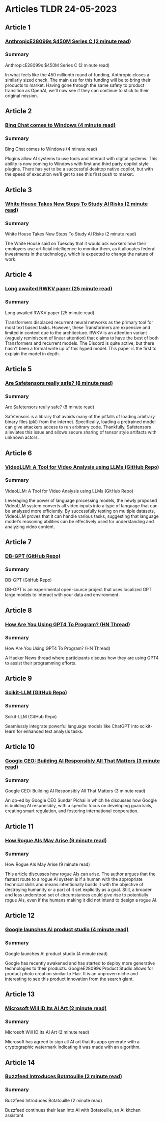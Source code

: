 # Articles TLDR  24-05-2023

## Article 1
### [AnthropicE28099s $450M Series C (2 minute read)](https://tldr.tech)
### Summary 
 AnthropicE28099s $450M Series C (2 minute read)

In what feels like the 450 millionth round of funding, Anthropic closes a similarly sized check. The main use for this funding will be to bring their products to market. Having gone through the same safety to product transition as OpenAI, we'll now see if they can continue to stick to their original mission.

## Article 2
### [Bing Chat comes to Windows (4 minute read)](https://tldr.tech)
### Summary 
 Bing Chat comes to Windows (4 minute read)

Plugins allow AI systems to use tools and interact with digital systems. This ability is now coming to Windows with first and third party copilot style plugins. There has yet to be a successful desktop native copilot, but with the speed of execution we'll get to see this first push to market.

## Article 3
### [White House Takes New Steps To Study AI Risks (2 minute read)](https://tldr.tech)
### Summary 
 White House Takes New Steps To Study AI Risks (2 minute read)

The White House said on Tuesday that it would ask workers how their employers use artificial intelligence to monitor them, as it allocates federal investments in the technology, which is expected to change the nature of work.

## Article 4
### [Long awaited RWKV paper (25 minute read)](https://tldr.tech)
### Summary 
 Long awaited RWKV paper (25 minute read)

Transformers displaced recurrent neural networks as the primary tool for most text based tasks. However, these Transformers are expensive and limited in context due to the architecture. RWKV is an attention variant (vaguely reminiscent of linear attention) that claims to have the best of both Transformers and recurrent models. The Discord is quite active, but there hasn't been a formal write up of this hyped model. This paper is the first to explain the model in depth.

## Article 5
### [Are Safetensors really safe? (8 minute read)](https://tldr.tech)
### Summary 
 Are Safetensors really safe? (8 minute read)

Safetensors is a library that avoids many of the pitfalls of loading arbitrary binary files (pkl) from the internet. Specifically, loading a pretrained model can give attackers access to run arbitrary code. Thankfully, Safetensors alleviates this issue and allows secure sharing of tensor style artifacts with unknown actors.

## Article 6
### [VideoLLM: A Tool for Video Analysis using LLMs (GitHub Repo)](https://tldr.tech)
### Summary 
 VideoLLM: A Tool for Video Analysis using LLMs (GitHub Repo)

Leveraging the power of language processing models, the newly proposed VideoLLM system converts all video inputs into a type of language that can be analyzed more efficiently. By successfully testing on multiple datasets, VideoLLM proves that it can handle various tasks, suggesting that language model's reasoning abilities can be effectively used for understanding and analyzing video content.

## Article 7
### [DB-GPT (GitHub Repo)](https://tldr.tech)
### Summary 
 DB-GPT (GitHub Repo)

DB-GPT is an experimental open-source project that uses localized GPT large models to interact with your data and environment.

## Article 8
### [How Are You Using GPT4 To Program? (HN Thread)](https://tldr.tech)
### Summary 
 How Are You Using GPT4 To Program? (HN Thread)

A Hacker News thread where participants discuss how they are using GPT4 to assist their programming efforts.

## Article 9
### [Scikit-LLM (GitHub Repo)](https://tldr.tech)
### Summary 
 Scikit-LLM (GitHub Repo)

Seamlessly integrate powerful language models like ChatGPT into scikit-learn for enhanced text analysis tasks.

## Article 10
### [Google CEO: Building AI Responsibly All That Matters (3 minute read)](https://tldr.tech)
### Summary 
 Google CEO: Building AI Responsibly All That Matters (3 minute read)

An op-ed by Google CEO Sundar Pichai in which he discusses how Google is building AI responsibly, with a specific focus on developing guardrails, creating smart regulation, and fostering international cooperation.

## Article 11
### [How Rogue AIs May Arise (9 minute read)](https://tldr.tech)
### Summary 
 How Rogue AIs May Arise (9 minute read)

This article discusses how rogue AIs can arise. The author argues that the fastest route to a rogue AI system is if a human with the appropriate technical skills and means intentionally builds it with the objective of destroying humanity or a part of it set explicitly as a goal. Still, a broader and less understood set of circumstances could give rise to potentially rogue AIs, even if the humans making it did not intend to design a rogue AI.

## Article 12
### [Google launches AI product studio (4 minute read)](https://tldr.tech)
### Summary 
 Google launches AI product studio (4 minute read)

Google has recently awakened and has started to deploy more generative technologies to their products. GoogleE28099s Product Studio allows for product photo creation similar to Flair. It is an unproven niche and interesting to see this product innovation from the search giant.

## Article 13
### [Microsoft Will ID Its AI Art (2 minute read)](https://tldr.tech)
### Summary 
 Microsoft Will ID Its AI Art (2 minute read)

Microsoft has agreed to sign all AI art that its apps generate with a cryptographic watermark indicating it was made with an algorithm.

## Article 14
### [Buzzfeed Introduces Botatouille (2 minute read)](https://tldr.tech)
### Summary 
 Buzzfeed Introduces Botatouille (2 minute read)

Buzzfeed continues their lean into AI with Botatouille, an AI kitchen assistant.

